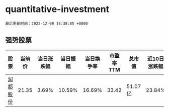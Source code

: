 # quantitative-investment

`最后更新时间：2022-12-08 14:38:05 +0800`

## 强势股票

|股票|当前价|当日涨跌幅|当日振幅|当日换手率|市盈率TTM|总市值|近10日涨跌幅|
|----|----|----|----|----|----|----|----|
|[润都股份](https://xueqiu.com/S/SZ002923)|21.35|3.69%|10.59%|16.69%|33.42|51.07亿|23.84%|
